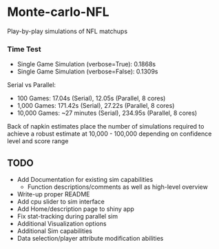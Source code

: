 # Monte-carlo-NFL
Play-by-play simulations of NFL matchups

### Time Test
* Single Game Simulation (verbose=True): 0.1868s
* Single Game Simulation (verbose=False): 0.1309s

Serial vs Parallel:
* 100 Games: 17.04s (Serial), 12.05s (Parallel, 8 cores)
* 1,000 Games: 171.42s (Serial), 27.22s (Parallel, 8 cores)
* 10,000 Games: ~27 minutes (Serial), 234.95s (Parallel, 8 cores)

Back of napkin estimates place the number of simulations required to achieve a robust estimate at 10,000 - 100,000 depending on confidence level and score range

## TODO
* Add Documentation for existing sim capabilities
    * Function descriptions/comments as well as high-level overview
* Write-up proper README
* Add cpu slider to sim interface
* Add Home/description page to shiny app
* Fix stat-tracking during parallel sim
* Additional Visualization options
* Additional Sim capabilities
* Data selection/player attribute modification abilities
